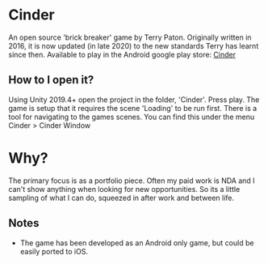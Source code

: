 # Cinder
An open source 'brick breaker' game by Terry Paton. Originally written in 2016, it is now updated (in late 2020) to the new standards Terry has learnt since then.
Available to play in the Android google play store: <a href="https://play.google.com/store/apps/details?id=com.terrypaton.cinder"> Cinder </a>

## How to I open it?
Using Unity 2019.4+ open the project in the folder, 'Cinder'. Press play. The game is setup that it requires the scene 'Loading' to be run first. There is a tool for navigating to the games scenes. You can find this under the menu Cinder > Cinder Window

# Why?
The primary focus is as a portfolio piece. Often my paid work is NDA and I can't show anything when looking for new opportunities. So its a little sampling of what I can do, squeezed in after work and between life.

## Notes
- The game has been developed as an Android only game, but could be easily ported to iOS.
